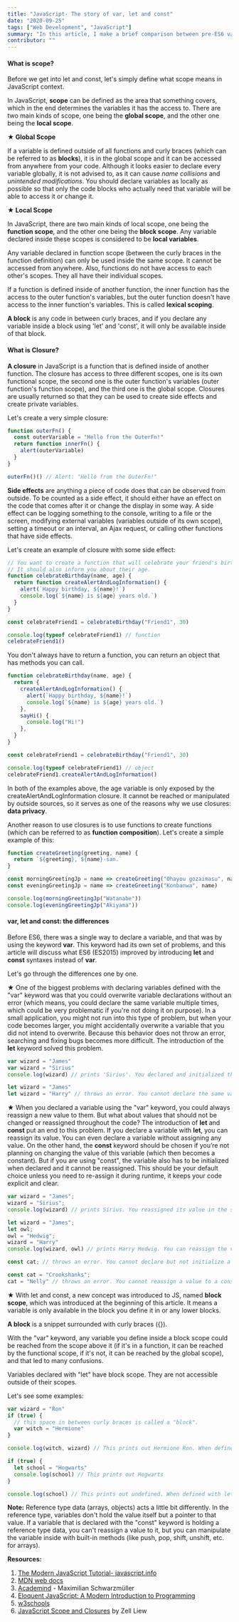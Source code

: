 ```yaml
---
title: "JavaScript- The story of var, let and const"
date: "2020-09-25"
tags: ["Web Development", "JavaScript"]
summary: "In this article, I make a brief comparison between pre-ES6 var keyword and ES6 let and const keywords with simple examples."
contributor: ""
---
```


#### What is scope?

Before we get into let and const, let's simply define what scope means in JavaScript context.

In JavaScript, **scope** can be defined as the area that something covers, which in the end determines the variables it has the access to. There are two main kinds of scope, one being the **global scope**, and the other one being the **local scope**.

**★ Global Scope**

If a variable is defined outside of all functions and curly braces (which can be referred to as **blocks**), it is in the global scope and it can be accessed from anywhere from your code. Although it looks easier to declare every variable globally, it is not advised to, as it can cause _name collisions_ and _unintended modifications_. You should declare variables as locally as possible so that only the code blocks who actually need that variable will be able to access it or change it.

**★ Local Scope**

In JavaScript, there are two main kinds of local scope, one being the **function scope**, and the other one being the **block scope**. Any variable declared inside these scopes is considered to be **local variables**.

Any variable declared in function scope (between the curly braces in the function definition) can only be used inside the same scope. It cannot be accessed from anywhere. Also, functions do not have access to each other's scopes. They all have their individual scopes.

If a function is defined inside of another function, the inner function has the access to the outer function's variables, but the outer function doesn't have access to the inner function's variables. This is called **lexical scoping**.

**A block** is any code in between curly braces, and if you declare any variable inside a block using 'let' and 'const', it will only be available inside of that block.

#### What is Closure?

**A closure** in JavaScript is a function that is defined inside of another function. The closure has access to three different scopes, one is its own functional scope, the second one is the outer function's variables (outer function's function scope), and the third one is the global scope. Closures are usually returned so that they can be used to create side effects and create private variables.

Let's create a very simple closure:

```javascript
function outerFn() {
  const outerVariable = "Hello from the OuterFn!"
  return function innerFn() {
    alert(outerVariable)
  }
}

outerFn()() // Alert: "Hello from the OuterFn!"
```

**Side effects** are anything a piece of code does that can be observed from outside. To be counted as a side effect, it should either have an effect on the code that comes after it or change the display in some way. A side effect can be logging something to the console, writing to a file or the screen, modifying external variables (variables outside of its own scope), setting a timeout or an interval, an Ajax request, or calling other functions that have side effects.

Let's create an example of closure with some side effect:

```javascript
// You want to create a function that will celebrate your friend's birthday, but on their birthday.
// It should also inform you about their age.
function celebrateBirthday(name, age) {
  return function createAlertAndLogInformation() {
    alert(`Happy birthday, ${name}!`)
    console.log(`${name} is ${age} years old.`)
  }
}

const celebrateFriend1 = celebrateBirthday("Friend1", 30)

console.log(typeof celebrateFriend1) // function
celebrateFriend1()
```

You don't always have to return a function, you can return an object that has methods you can call.

```javascript
function celebrateBirthday(name, age) {
  return {
    createAlertAndLogInformation() {
      alert(`Happy birthday, ${name}!`)
      console.log(`${name} is ${age} years old.`)
    },
    sayHi() {
      console.log("Hi!")
    },
  }
}

const celebrateFriend1 = celebrateBirthday("Friend1", 30)

console.log(typeof celebrateFriend1) // object
celebrateFriend1.createAlertAndLogInformation()
```

In both of the examples above, the age variable is only exposed by the createAlertAndLogInformation closure. It cannot be reached or manipulated by outside sources, so it serves as one of the reasons why we use closures: **data privacy**.

Another reason to use closures is to use functions to create functions (which can be referred to as **function composition**). Let's create a simple example of this:

```javascript
function createGreeting(greeting, name) {
  return `${greeting}, ${name}-san.`
}

const morningGreetingJp = name => createGreeting("Ohayou gozaimasu", name)
const eveningGreetingJp = name => createGreeting("Konbanwa", name)

console.log(morningGreetingJp("Watanabe"))
console.log(eveningGreetingJp("Akiyama"))
```

#### var, let and const: the differences

Before ES6, there was a single way to declare a variable, and that was by using the keyword **var**. This keyword had its own set of problems, and this article will discuss what ES6 (ES2015) improved by introducing **let** and **const** syntaxes instead of **var**.

Let's go through the differences one by one.

★ One of the biggest problems with declaring variables defined with the "var" keyword was that you could overwrite variable declarations without an error (which means, you could declare the same variable multiple times, which could be very problematic if you're not doing it on purpose). In a small application, you might not run into this type of problem, but when your code becomes larger, you might accidentally overwrite a variable that you did not intend to overwrite. Because this behavior does not throw an error, searching and fixing bugs becomes more difficult. The introduction of the **let** keyword solved this problem.

```javascript
var wizard = "James"
var wizard = "Sirius"
console.log(wizard) // prints 'Sirius'. You declared and initialized the same variable twice. This is not optimal.

let wizard = "James"
let wizard = "Harry" // throws an error. You cannot declare the same variable twice if you use "let".
```

★ When you declared a variable using the "var" keyword, you could always reassign a new value to them. But what about values that should not be changed or reassigned throughout the code? The introduction of **let** and **const** put an end to this problem. If you declare a variable with **let**, you can reassign its value. You can even declare a variable without assigning any value. On the other hand, the **const** keyword should be chosen if you’re not planning on changing the value of this variable (which then becomes a constant). But if you are using "const", the variable also has to be initialized when declared and it cannot be reassigned. This should be your default choice unless you need to re-assign it during runtime, it keeps your code explicit and clear.

```javascript
var wizard = "James";
wizard = "Sirius";
console.log(wizard) // prints Sirius. You reassigned its value in the second line.

let wizard = "James";
let owl;
owl = "Hedwig";
wizard = "Harry"
console.log(wizard, owl) // prints Harry Hedwig. You can reassign the value if you declare a variable with 'let', just like 'var'.

const cat; // throws an error. You cannot declare but not initialize a constant variable.

const cat = "Crookshanks";
cat = "Nelly" // throws an error. You cannot reassign a value to a constant variable.
```

★ With let and const, a new concept was introduced to JS, named **block scope**, which was introduced at the beginning of this article. It means a variable is only available in the block you define it in or any lower blocks.

**A block** is a snippet surrounded with curly braces ({}).

With the "var" keyword, any variable you define inside a block scope could be reached from the scope above it (if it's in a function, it can be reached by the functional scope, if it's not, it can be reached by the global scope), and that led to many confusions.

Variables declared with "let" have block scope. They are not accessible outside of their scopes.

Let's see some examples:

```javascript
var wizard = "Ron"
if (true) {
  // this space in between curly braces is called a "block".
  var witch = "Hermione"
}

console.log(witch, wizard) // This prints out Hermione Ron. When defined with var the witch variable exists outside of the block scope as well.

if (true) {
  let school = "Hogwarts"
  console.log(school) // This prints out Hogwarts
}

console.log(school) // This prints out undefined. When defined with let, the school variable exists only in the block scope, but not globally.
```

**Note:** Reference type data (arrays, objects) acts a little bit differently. In the reference type, variables don't hold the value itself but a pointer to that value. If a variable that is declared with the "const" keyword is holding a reference type data, you can't reassign a value to it, but you can manipulate the variable inside with built-in methods (like push, pop, shift, unshift, etc. for arrays).

**Resources:**

1. [The Modern JavaScript Tutorial- javascript.info](https://javascript.info/)
2. [MDN web docs](https://developer.mozilla.org/en-US/docs/Web/JavaScript)
3. [Academind](https://academind.com/) - Maximilian Schwarzmüller
4. [Eloquent JavaScript: A Modern Introduction to Programming](https://eloquentjavascript.net/)
5. [w3schools](https://www.w3schools.com/js/)
6. [JavaScript Scope and Closures](https://css-tricks.com/javascript-scope-closures/) by Zell Liew
